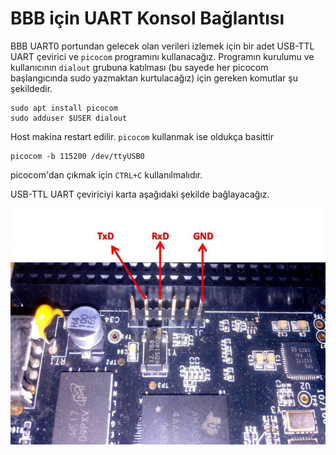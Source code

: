 # BBB için UART Konsol Bağlantısı

BBB UART0 portundan gelecek olan verileri izlemek için bir adet USB-TTL UART çevirici ve `picocom` programını kullanacağız. Programın kurulumu ve kullanıcının `dialout` grubuna katılması (bu sayede her picocom başlangıcında sudo yazmaktan kurtulacağız) için gereken komutlar şu şekildedir. 

~~~
sudo apt install picocom
sudo adduser $USER dialout
~~~

Host makina restart edilir. `picocom` kullanmak ise oldukça basittir
~~~
picocom -b 115200 /dev/ttyUSB0
~~~

picocom'dan çıkmak için `CTRL+C` kullanılmalıdır.

USB-TTL UART çeviriciyi karta aşağıdaki şekilde bağlayacağız.

![alt text](BBB-UART-pinout.jpg "BeagleBone UART Konsol Bağlantısı")